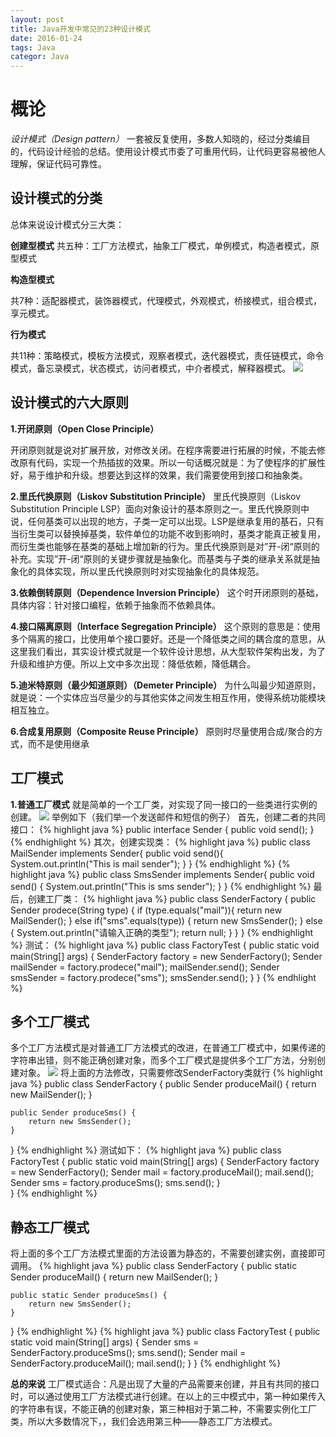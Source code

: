 ```yaml
---
layout: post
title: Java开发中常见的23种设计模式
date: 2016-01-24
tags: Java
categor: Java
---
```


# 概论 # 
*设计模式（Design pattern）* 一套被反复使用，多数人知晓的，经过分类编目的，代码设计经验的总结。使用设计模式市委了可重用代码，让代码更容易被他人理解，保证代码可靠性。

## 设计模式的分类 ## 
总体来说设计模式分三大类：

**创建型模式** 
共五种：工厂方法模式，抽象工厂模式，单例模式，构造者模式，原型模式

**构造型模式**

 共7种：适配器模式，装饰器模式，代理模式，外观模式，桥接模式，组合模式，享元模式。
 
**行为模式**

 共11种：策略模式，模板方法模式，观察者模式，迭代器模式，责任链模式，命令模式，备忘录模式，状态模式，访问者模式，中介者模式，解释器模式。
![](http://i3.piimg.com/6101f65132be0479.png)

## 设计模式的六大原则 ##
**1.开闭原则（Open Close Principle）**

开闭原则就是说对扩展开放，对修改关闭。在程序需要进行拓展的时候，不能去修改原有代码，实现一个热插拔的效果。所以一句话概况就是：为了使程序的扩展性好，易于维护和升级。想要达到这样的效果，我们需要使用到接口和抽象类。

**2.里氏代换原则（Liskov Substitution Principle）** 
里氏代换原则（Liskov Substitution Principle LSP）面向对象设计的基本原则之一。里氏代换原则中说，任何基类可以出现的地方，子类一定可以出现。LSP是继承复用的基石，只有当衍生类可以替换掉基类，软件单位的功能不收到影响时，基类才能真正被复用，而衍生类也能够在基类的基础上增加新的行为。里氏代换原则是对”开-闭“原则的补充。实现”开-闭“原则的关键步骤就是抽象化。而基类与子类的继承关系就是抽象化的具体实现，所以里氏代换原则时对实现抽象化的具体规范。

**3.依赖倒转原则（Dependence Inversion Principle）** 
这个时开闭原则的基础，具体内容：针对接口编程，依赖于抽象而不依赖具体。

**4.接口隔离原则（Interface Segregation Principle）** 
这个原则的意思是：使用多个隔离的接口，比使用单个接口要好。还是一个降低类之间的耦合度的意思，从这里我们看出，其实设计模式就是一个软件设计思想，从大型软件架构出发，为了升级和维护方便。所以上文中多次出现：降低依赖，降低耦合。

**5.迪米特原则（最少知道原则）（Demeter Principle）** 
为什么叫最少知道原则，就是说：一个实体应当尽量少的与其他实体之间发生相互作用，使得系统功能模块相互独立。

**6.合成复用原则（Composite Reuse Principle）** 
原则时尽量使用合成/聚合的方式，而不是使用继承

## 工厂模式
**1.普通工厂模式** 
就是简单的一个工厂类，对实现了同一接口的一些类进行实例的创建。
![](http://i4.piimg.com/06456250dd0f82b9.png)
举例如下（我们举一个发送邮件和短信的例子）
首先，创建二者的共同接口：
{% highlight java %}
public interface Sender {
    public void send();
}
{% endhighlight %}
其次，创建实现类：
{% highlight java %}
public class MailSender implements Sender{
	public void send(){
		System.out.println("This is mail sender");
	}
}
{% endhighlight %}
{% highlight java %}
public class SmsSender implements Sender{
	public void send() {
		System.out.println("This is sms sender");
	}
}
{% endhighlight %}
最后，创建工厂类：
{% highlight java %}
public class SenderFactory {
	public Sender prodece(String type) {
		if (type.equals("mail")){
			return new MailSender();
		} else if("sms".equals(type)) {
			return new SmsSender();
		} else {
			System.out.println("请输入正确的类型");
			return null;
		}
	}
}
{% endhighlight %}
测试：
{% highlight java %}
public class FactoryTest {
	public static void main(String[] args) {
		SenderFactory factory = new SenderFactory();
		Sender mailSender = factory.prodece("mail");
		mailSender.send();
		Sender smsSender = factory.prodece("sms");
		smsSender.send();
	}
}
{% endhlight %}
## 多个工厂模式 
多个工厂方法模式是对普通工厂方法模式的改进，在普通工厂模式中，如果传递的字符串出错，则不能正确创建对象，而多个工厂模式是提供多个工厂方法，分别创建对象。
![](http://i3.piimg.com/fe91f85d64d0329c.png)
将上面的方法修改，只需要修改SenderFactory类就行
{% highlight java %}
public class SenderFactory {
    public Sender produceMail() {
        return new MailSender();
    }
    
    public Sender produceSms() {
        return new SmsSender();
    }
}
{% endhighlight %}
测试如下：
{% highlight java %}
public class FactoryTest {
    public static void main(String[] args) {
        SenderFactory factory = new SenderFactory();
        Sender mail = factory.produceMail();
        mail.send();
        Sender sms = factory.produceSms();
        sms.send();
    }   
}
{% endhighlight %}
## 静态工厂模式 
将上面的多个工厂方法模式里面的方法设置为静态的，不需要创建实例，直接即可调用。
{% highlight java %}
public class SenderFactory {
    public static Sender produceMail() {
        return new MailSender();
    }
    
    public static Sender produceSms() {
        return new SmsSender();
    }
}
{% endhighlight %}
{% highlight java %}
public class FactoryTest {
    public static void main(String[] args) {
        Sender sms = SenderFactory.produceSms();
        sms.send();
        Sender mail = SenderFactory.produceMail();
        mail.send();
    }
}
{% endhighlight %}

**总的来说** 
工厂模式适合：凡是出现了大量的产品需要来创建，并且有共同的接口时，可以通过使用工厂方法模式进行创建。在以上的三中模式中，第一种如果传入的字符串有误，不能正确的创建对象，第三种相对于第二种，不需要实例化工厂类，所以大多数情况下，，我们会选用第三种——静态工厂方法模式。